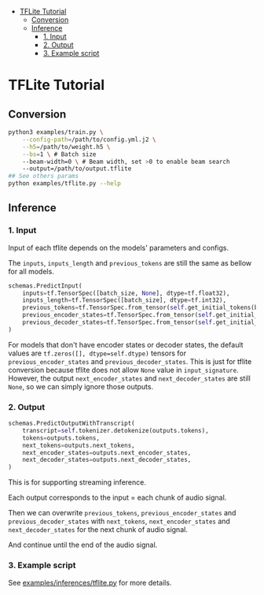 - [TFLite Tutorial](#tflite-tutorial)
  - [Conversion](#conversion)
  - [Inference](#inference)
    - [1. Input](#1-input)
    - [2. Output](#2-output)
    - [3. Example script](#3-example-script)


# TFLite Tutorial

## Conversion

```bash
python3 examples/train.py \
    --config-path=/path/to/config.yml.j2 \
    --h5=/path/to/weight.h5 \
    --bs=1 \ # Batch size
    --beam-width=0 \ # Beam width, set >0 to enable beam search
    --output=/path/to/output.tflite
## See others params
python examples/tflite.py --help
```

## Inference

### 1. Input

Input of each tflite depends on the models' parameters and configs.

The `inputs`, `inputs_length` and `previous_tokens` are still the same as bellow for all models.

```python
schemas.PredictInput(
    inputs=tf.TensorSpec([batch_size, None], dtype=tf.float32),
    inputs_length=tf.TensorSpec([batch_size], dtype=tf.int32),
    previous_tokens=tf.TensorSpec.from_tensor(self.get_initial_tokens(batch_size)),
    previous_encoder_states=tf.TensorSpec.from_tensor(self.get_initial_encoder_states(batch_size)),
    previous_decoder_states=tf.TensorSpec.from_tensor(self.get_initial_decoder_states(batch_size)),
)
```

For models that don't have encoder states or decoder states, the default values are `tf.zeros([], dtype=self.dtype)` tensors for `previous_encoder_states` and `previous_decoder_states`. This is just for tflite conversion because tflite does not allow `None` value in `input_signature`. However, the output `next_encoder_states` and `next_decoder_states` are still `None`, so we can simply ignore those outputs.

### 2. Output

```python
schemas.PredictOutputWithTranscript(
    transcript=self.tokenizer.detokenize(outputs.tokens),
    tokens=outputs.tokens,
    next_tokens=outputs.next_tokens,
    next_encoder_states=outputs.next_encoder_states,
    next_decoder_states=outputs.next_decoder_states,
)
```

This is for supporting streaming inference.

Each output corresponds to the input = each chunk of audio signal.

Then we can overwrite `previous_tokens`, `previous_encoder_states` and `previous_decoder_states` with `next_tokens`, `next_encoder_states` and `next_decoder_states` for the next chunk of audio signal.

And continue until the end of the audio signal.

### 3. Example script

See [examples/inferences/tflite.py](../../examples/inferences/tflite.py) for more details.